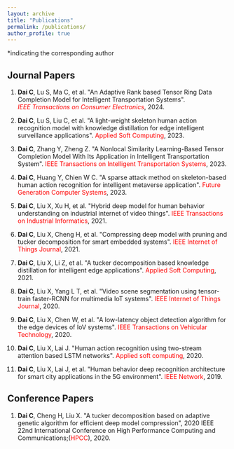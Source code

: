 ```yaml
---
layout: archive
title: "Publications"
permalink: /publications/
author_profile: true
---
```

*indicating the corresponding author

## Journal Papers
1. **Dai C**, Lu S,  Ma C, et al. "An Adaptive Rank based Tensor Ring Data Completion Model for Intelligent Transportation Systems". <span style="color: #FF0000"><i>IEEE Transactions on Consumer Electronics</i></span>, 2024.

2. **Dai C**, Lu S, Liu C, et al. "A light-weight skeleton human action recognition model with knowledge distillation for edge intelligent surveillance applications". <span style="color: #FF0000">Applied Soft Computing</span>, 2023.

3. **Dai C**, Zhang Y, Zheng Z. "A Nonlocal Similarity Learning-Based Tensor Completion Model With Its Application in Intelligent Transportation System". <span style="color: #FF0000">IEEE Transactions on Intelligent Transportation Systems</span>, 2023.

4. **Dai C**, Huang Y, Chien W C. "A sparse attack method on skeleton-based human action recognition for intelligent metaverse application". <span style="color: #FF0000">Future Generation Computer Systems</span>, 2023.

5. **Dai C**, Liu X, Xu H, et al. "Hybrid deep model for human behavior understanding on industrial internet of video things". <span style="color: #FF0000">IEEE Transactions on Industrial Informatics</span>, 2021.

6. **Dai C**, Liu X, Cheng H, et al. "Compressing deep model with pruning and tucker decomposition for smart embedded systems". <span style="color: #FF0000">IEEE Internet of Things Journal</span>, 2021.

7. **Dai C**, Liu X, Li Z, et al. "A tucker decomposition based knowledge distillation for intelligent edge applications". <span style="color: #FF0000">Applied Soft Computing</span>, 2021.

8. **Dai C**, Liu X, Yang L T, et al. "Video scene segmentation using tensor-train faster-RCNN for multimedia IoT systems". <span style="color: #FF0000">IEEE Internet of Things Journal</span>, 2020.

9. **Dai C**, Liu X, Chen W, et al. "A low-latency object detection algorithm for the edge devices of IoV systems". <span style="color: #FF0000">IEEE Transactions on Vehicular Technology</span>, 2020.

10. **Dai C**, Liu X, Lai J. "Human action recognition using two-stream attention based LSTM networks". <span style="color: #FF0000">Applied soft computing</span>, 2020.

11. **Dai C**, Liu X, Lai J, et al. "Human behavior deep recognition architecture for smart city applications in the 5G environment". <span style="color: #FF0000">IEEE Network</span>, 2019.

## Conference Papers
1. **Dai C**, Cheng H, Liu X. "A tucker decomposition based on adaptive genetic algorithm for efficient deep model compression", 2020 IEEE 22nd International Conference on High Performance Computing and Communications;(<span style="color: #FF0000">HPCC</span>), 2020.